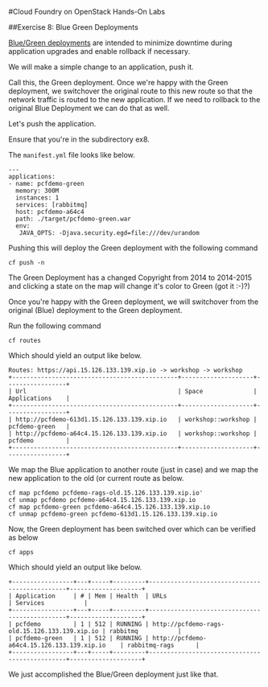 #Cloud Foundry on OpenStack Hands-On Labs

##Exercise 8: Blue Green Deployments

[Blue/Green deployments](http://docs.pivotal.io/pivotalcf/devguide/deploy-apps/blue-green.html) are intended to minimize downtime during application upgrades and enable rollback if necessary. 

We will make a simple change to an application, push it. 

Call this, the Green deployment. Once we're happy with the Green deployment, we switchover the original route to this new route so that the network traffic is routed to the new application. If we need to rollback to the original Blue Deployment we can do that as well.

Let's push the application.

Ensure that you're in the subdirectory ex8.

The `manifest.yml` file looks like below.

```
---
applications:
- name: pcfdemo-green
  memory: 300M 
  instances: 1
  services: [rabbitmq]
  host: pcfdemo-a64c4
  path: ./target/pcfdemo-green.war
  env:
   JAVA_OPTS: -Djava.security.egd=file:///dev/urandom
```
Pushing this will deploy the Green deployment with the following command

```
cf push -n
```

The Green Deployment has a changed Copyright from 2014 to 2014-2015 and clicking a state on the map will change it's color to Green (got it :-)?)

Once you're happy with the Green deployment, we will switchover from the original (Blue) deployment to the Green deployment.

Run the following command

```
cf routes
```

Which should yield an output like below.

```
Routes: https://api.15.126.133.139.xip.io -> workshop -> workshop
+----------------------------------------------+--------------------+-----------------+
| Url                                          | Space              | Applications    |
+----------------------------------------------+--------------------+-----------------+
| http://pcfdemo-613d1.15.126.133.139.xip.io   | workshop::workshop | pcfdemo-green   |
| http://pcfdemo-a64c4.15.126.133.139.xip.io   | workshop::workshop | pcfdemo         |
+----------------------------------------------+--------------------+-----------------+
```

We map the Blue application to another route (just in case) and we map the new application to the old (or current route as below.

```
cf map pcfdemo pcfdemo-rags-old.15.126.133.139.xip.io'
cf unmap pcfdemo pcfdemo-a64c4.15.126.133.139.xip.io
cf map pcfdemo-green pcfdemo-a64c4.15.126.133.139.xip.io
cf unmap pcfdemo-green pcfdemo-613d1.15.126.133.139.xip.io

```

Now, the Green deployment has been switched over  which can be verified as below

```
cf apps
```

Which should yield an output like below.

```
+-----------------+---+-----+---------+-----------------------------------------------+--------------------+
| Application     | # | Mem | Health  | URLs                                          | Services           |
+-----------------+---+-----+---------+-----------------------------------------------+--------------------+
| pcfdemo         | 1 | 512 | RUNNING | http://pcfdemo-rags-old.15.126.133.139.xip.io | rabbitmq           |
| pcfdemo-green   | 1 | 512 | RUNNING | http://pcfdemo-a64c4.15.126.133.139.xip.io    | rabbitmq-rags      |
+-----------------+---+-----+---------+-----------------------------------------------+--------------------+
```

We just accomplished the Blue/Green deployment just like that.

